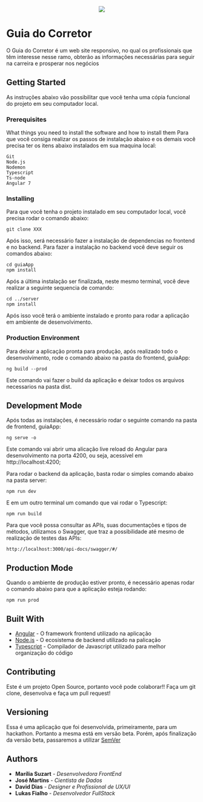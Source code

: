<p align="center">
  <img src="https://github.com/lukasfialho/guia-do-corretor/blob/master/IDENTIDADE_VISUAL/IDENTIDADE%20VISUAL%20IMAGENS/LOGO1.jpg?raw=true"/>
</p>

# Guia do Corretor

O Guia do Corretor é um web site responsivo, no qual os profissionais que têm interesse nesse ramo, obterão as informações necessárias para seguir na carreira e prosperar nos negócios

## Getting Started

As instruções abaixo vão possibilitar que você tenha uma cópia funcional do projeto em seu computador local. 

### Prerequisites

What things you need to install the software and how to install them
Para que você consiga realizar os passos de instalação abaixo e os demais você precisa ter os itens abaixo instalados em sua maquina local:


```
Git
Node.js
Nodemon
Typescript
Ts-node
Angular 7
```

### Installing

Para que você tenha o projeto instalado em seu computador local, você precisa rodar o comando abaixo:

```
git clone XXX
```

Após isso, será necessário fazer a instalação de dependencias no frontend e no backend. Para fazer a instalação no backend você deve seguir os comandos abaixo:

```
cd guiaApp
npm install
```

Após a última instalação ser finalizada, neste mesmo terminal, você deve realizar a seguinte sequencia de comando:
```
cd ../server
npm install
```

Após isso você terá o ambiente instalado e pronto para rodar a aplicação em ambiente de desenvolvimento.

### Production Environment

Para deixar a aplicação pronta para produção, após realizado todo o desenvolvimento, rode o comando abaixo na pasta do frontend, guiaApp:

```
ng build --prod
```

Este comando vai fazer o build da aplicação e deixar todos os arquivos necessarios na pasta dist.


## Development Mode

Após todas as instalações, é necessário rodar o seguinte comando na pasta de frontend, guiaApp:

```
ng serve -o 
```

Este comando vai abrir uma alicação live reload do Angular para desenvolvimento na porta 4200, ou seja, acessível em http://localhost:4200;

Para rodar o backend da aplicação, basta rodar o simples comando abaixo na pasta server:

```
npm run dev
```

E em um outro terminal um comando que vai rodar o Typescript:

```
npm run build
```

Para que você possa consultar as APIs, suas documentações e tipos de métodos, utilizamos o Swagger, que traz a possibilidade até mesmo de  realização de testes das APIs:

```
http://localhost:3000/api-docs/swagger/#/
```

## Production Mode

Quando o ambiente de produção estiver pronto, é necessário apenas rodar o comando abaixo para que a aplicação esteja rodando:

```
npm run prod
```


## Built With

* [Angular](https://angular.io/) - O framework frontend utilizado na aplicação
* [Node.js](https://nodejs.org/en/) - O ecosistema de backend utilizado na palicação
* [Typescript](https://www.typescriptlang.org/) - Compilador de Javascript utilizado para melhor organização do código

## Contributing

Este é um projeto Open Source, portanto você pode colaborar!! Faça um git clone, desenvolva e faça um pull request!

## Versioning

Essa é uma aplicação que foi desenvolvida, primeiramente, para um hackathon. Portanto a mesma está em versão beta. Porém, após finalização da versão beta, passaremos a utilizar [SemVer](http://semver.org/)

## Authors

* **Marília Suzart** - *Desenvolvedora FrontEnd* 
* **José Martins** - *Cientista de Dados* 
* **David Dias** - *Designer e Profissional de UX/UI*
* **Lukas Fialho** - *Desenvolvedor FullStack*

